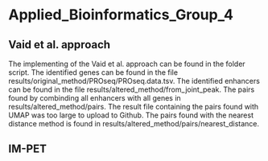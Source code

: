 # Applied_Bioinformatics_Group_4

## Vaid et al. approach
The implementing of the Vaid et al. approach can be found in the folder script. 
The identified genes can be found in the file results/original_method/PROseq/PROseq.data.tsv.
The identified enhancers can be found in the file results/altered_method/from_joint_peak.
The pairs found by combinding all enhancers with all genes in results/altered_method/pairs. The result file containing the pairs found with UMAP was too large to upload to Github.
The pairs found with the nearest distance method is found in results/altered_method/pairs/nearest_distance.

## IM-PET
